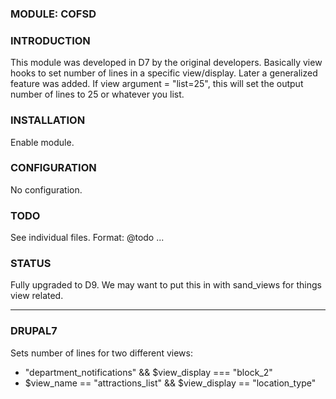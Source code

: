 ### MODULE: COFSD

### INTRODUCTION 
This module was developed in D7 by the original developers. Basically view hooks to set number of lines in a
specific view/display. Later a generalized feature was added. If view argument = "list=25", this will set the output
number of lines to 25 or whatever you list.

### INSTALLATION
Enable module.

### CONFIGURATION
No configuration.

### TODO
See individual files. Format: @todo ...

### STATUS
Fully upgraded to D9. We may want to put this in with sand_views for things view related.

---

### DRUPAL7

Sets number of lines for two different views:
- "department_notifications" && $view_display === "block_2"
- $view_name == "attractions_list" && $view_display == "location_type"
